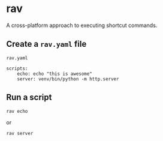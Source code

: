 # rav

A cross-platform approach to executing shortcut commands.


## Create a `rav.yaml` file

`rav.yaml`
```
scripts:
    echo: echo "this is awesome"
    server: venv/bin/python -m http.server
```


## Run a script

```
rav echo
```

or
    
```
rav server
```